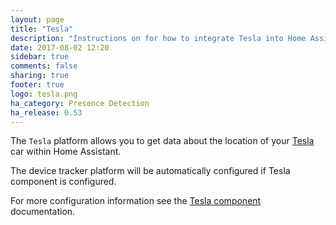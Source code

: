 ```yaml
---
layout: page
title: "Tesla"
description: "Instructions on for how to integrate Tesla into Home Assistant."
date: 2017-08-02 12:20
sidebar: true
comments: false
sharing: true
footer: true
logo: tesla.png
ha_category: Presence Detection
ha_release: 0.53
---
```


The `Tesla` platform allows you to get data about the location of your [Tesla](https://www.tesla.com/) car within Home Assistant.

The device tracker platform will be automatically configured if Tesla component is configured.

For more configuration information see the [Tesla component](/components/tesla/) documentation.
